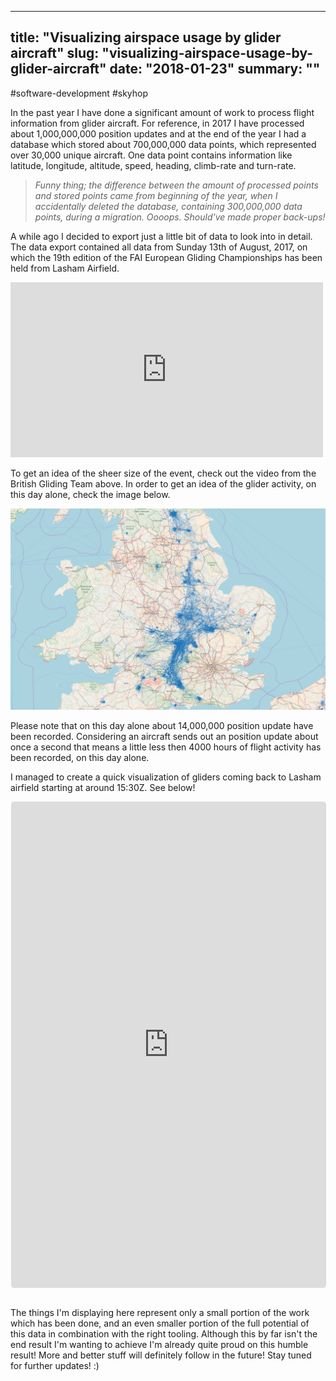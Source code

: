 
---
title: "Visualizing airspace usage by glider aircraft"
slug: "visualizing-airspace-usage-by-glider-aircraft"
date: "2018-01-23"
summary: ""
---

#software-development #skyhop

In the past year I have done a significant amount of work to process flight information from glider aircraft. For reference, in 2017 I have processed about 1,000,000,000 position updates and at the end of the year I had a database which stored about 700,000,000 data points, which represented over 30,000 unique aircraft. One data point contains information like latitude, longitude, altitude, speed, heading, climb-rate and turn-rate.

> *Funny thing; the difference between the amount of processed points and stored points came from beginning of the year, when I accidentally deleted the database, containing 300,000,000 data points, during a migration. Oooops. Should've made proper back-ups!*

A while ago I decided to export just a little bit of data to look into in detail. The data export contained all data from Sunday 13th of August, 2017, on which the 19th edition of the FAI European Gliding Championships has been held from Lasham Airfield.

<iframe src="https://www.facebook.com/plugins/video.php?href=https%3A%2F%2Fwww.facebook.com%2Fbritishglidingteam%2Fvideos%2Fvb.742013592522273%2F1580033035386987&amp;width=500&amp;show_text=false&amp;height=280&amp;appId" width="500" height="280" style="border:none;overflow:hidden" scrolling="no" frameborder="0" allowtransparency="true" allowfullscreen="true"></iframe>

To get an idea of the sheer size of the event, check out the video from the British Gliding Team above. In order to get an idea of the glider activity, on this day alone, check the image below.

![Glider activity over the United Kingdom on Sunday the 13th of August, 2017.](/uploads/gb_x_1625_1038x_08e65fbe3a.png)

Please note that on this day alone about 14,000,000 position update have been recorded. Considering an aircraft sends out an position update about once a second that means a little less then 4000 hours of flight activity has been recorded, on this day alone.

I managed to create a quick visualization of gliders coming back to Lasham airfield starting at around 15:30Z. See below!

<iframe class="instagram-media instagram-media-rendered" id="instagram-embed-0" src="https://www.instagram.com/p/Bc8L2AhljcI/embed/captioned/?cr=1&amp;v=8&amp;wp=1316#%7B%22ci%22%3A0%2C%22os%22%3A160.85500000000002%7D" allowtransparency="true" frameborder="0" height="776" data-instgrm-payload-id="instagram-media-payload-0" scrolling="no" style="background: rgb(255, 255, 255); border: 1px solid rgb(219, 219, 219); margin: 1px 1px 12px; max-width: 658px; width: calc(100% - 2px); border-radius: 4px; box-shadow: none; display: block; padding: 0px;"></iframe>

<br />The things I'm displaying here represent only a small portion of the work which has been done, and an even smaller portion of the full potential of this data in combination with the right tooling. Although this by far isn't the end result I'm wanting to achieve I'm already quite proud on this humble result! More and better stuff will definitely follow in the future! Stay tuned for further updates! :)
